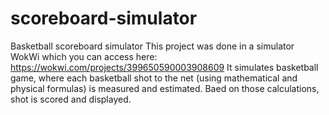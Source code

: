 # scoreboard-simulator
Basketball scoreboard simulator
This project was done in a simulator WokWi which you can access here: https://wokwi.com/projects/399650590003908609
It simulates basketball game, where each basketball shot to the net (using mathematical and physical formulas) is measured and estimated. 
Baed on those calculations, shot is scored and displayed. 



